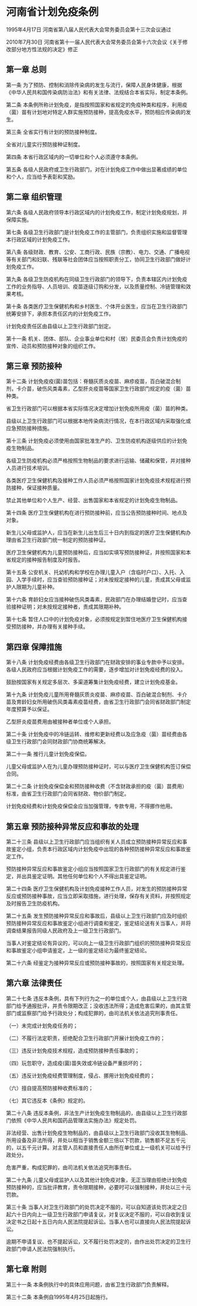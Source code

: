 # 河南省计划免疫条例

1995年4月17日 河南省第八届人民代表大会常务委员会第十三次会议通过

2010年7月30日 河南省第十一届人民代表大会常务委员会第十六次会议《关于修改部分地方性法规的决定》修正

<!-- INFO END -->

## 第一章  总则

第一条 为了预防、控制和消除传染病的发生与流行，保障人民身体健康，根据《中华人民共和国传染病防治法》和有关法律、法规结合本省实际，制定本条例。

第二条 本条例所称计划免疫，是指按照国家和省规定的免疫种类和程序，利用疫（菌）苗有计划地对特定人群实施预防接种，提高免疫水平，预防相应传染病的发生。

第三条 全省实行有计划的预防接种制度。

全省对儿童实行预防接种证制度。

第四条 本省行政区域内的一切单位和个人必须遵守本条例。

第五条 各级人民政府或卫生行政部门，对在计划免疫工作中做出显著成绩的单位和个人，应当给予表彰和奖励。

## 第二章  组织管理

第六条 各级人民政府领导本行政区域内的计划免疫工作，制定计划免疫规划，并保障实施。

第七条 各级卫生行政部门是计划免疫工作的主管部门，负责组织实施和监督管理本行政区域的计划免疫工作。

第八条 各级财政、教育、公安、工商行政、民族（宗教）、电力、交通、广播电视等有关部门和妇联、残联等社会团体应当按照职责分工，协同卫生行政部门做好计划免疫工作。

第九条 各级卫生防疫机构在同级卫生行政部门的领导下，负责本辖区内计划免疫工作的业务指导、人员培训、疫苗逐级订购和分发，以及质量控制、冷链管理和效果考核。

第十条 各类医疗卫生保健机构和乡村医生、个体开业医生，应当在卫生行政部门统筹安排下，承担本责任区内的计划免疫工作。

计划免疫责任区由县级以上卫生行政部门划定。

第十一条 机关、团体、部队、企业事业单位和村（居）民委员会负责计划免疫的宣传、动员和预防接种对象的组织工作。

## 第三章  预防接种

第十二条 计划免疫疫(菌)苗包括：脊髓灰质炎疫苗、麻疹疫苗，百白破混合制剂，卡介苗，破伤风类毒素，乙型肝炎疫苗等国家卫生行政部门规定的疫（菌）苗种类。

省卫生行政部门可以根据本省实际情况决定增加计划免疫所用疫（菌）苗的种类。

县级以上卫生行政部门可以根据本地传染病流行情况，在本行政区域内采取强化或应急预防接种措施。

第十三条 计划免疫必须使用由国家批准生产的、卫生防疫机构逐级供应的计划免疫生物制品。

各级卫生防疫机构必须严格按照生物制品的要求进行运输、储藏和保管，并对接种人员进行技术培训。

各类医疗卫生保健机构及接种工作人员必须严格按照国家计划免疫技术规程进行预防接种，保证接种质量。

禁止其他单位和个人生产、经营、出售国家和本省规定的计划免疫生物制品。

第十四条 医疗卫生保健机构在进行预防接种前，应当公告预防接种时间、地点及对象。

新生儿父母或监护人，应当在新生儿出生后三十日内到指定的医疗卫生保健机构办理由省卫生行政部门统一制定的预防接种证。

医疗卫生保健机构为儿童预防接种后，应当如实填写预防接种证，并按照国家和本省规定的接种报告制度及时报告。

第十五条 公安机关、托幼机构和学校在办理儿童入户（含临时户口）、入托、入园、入学手续时，应当查验预防接种证；对未按规定接种的儿童，责成其父母或监护人限期为儿童补种。

第十六条 育龄妇女应当接种破伤风类毒素，民政部门在办理结婚登记时，应当查验接种证明；对未按规定接种者，责成其限期补种。

第十七条 暂住人口中的计划免疫对象，必须按规定到暂住地医疗卫生保健机构接受预防接种，并办理有关接种手续。

## 第四章  保障措施

第十八条 计划免疫经费由各级卫生行政部门在财政安排的事业专款中予以安排。各级人民政府应当根据计划免疫工作的需要，逐步增加对计划免疫经费的投入。

鼓励按国家有关规定多层次、多渠道筹集计划免疫经费，建立计划免疫基金。

第十九条 计划免疫儿童所用脊髓灰质炎疫苗、麻疹疫苗、百白破混合制剂、卡介苗及育龄妇女所用破伤风类毒素疫苗经费，由省卫生行政部门会同省财政部门制定年度预算予以保证。

乙型肝炎疫苗费用由被接种者单位或个人承担。

第二十条 计划免疫中的冷链运转、维修和更新经费以及应急疫（菌）苗经费由各级卫生行政部门会同财政部门协商统筹解决。

第二十一条 推行儿童计划免疫保偿。

儿童父母或监护人在为儿童办理预防接种证时，可以与医疗卫生保健机构签订保偿合同。

第二十二条 计划免疫保偿金和预防接种收费（不含财政承担的疫（菌）苗费用）标准，由省卫生行政部门会同省财政、物价部门制定。

计划免疫经费和计划免疫保偿金应当加强管理，专款专用，不得挪作他用。

## 第五章  预防接种异常反应和事故的处理

第二十三条 县级以上卫生行政部门应当组织有关人员成立预防接种异常反应和事故鉴定小组，负责本行政区域内计划免疫中出现的各种预防接种异常反应和事故鉴定工作。

预防接种异常反应和事故鉴定小组应当按照国家卫生行政部门的有关规定进行鉴定，并出具鉴定证明。其他任何单位和个人不得出具鉴定证明。

第二十四条 医疗卫生保健机构及计划免疫接种工作人员，对发生的预防接种异常反应或预防接种事故，应当立即采取措施，进行处理，保存有关资料，并按照规定及时报告卫生防疫机构。

第二十五条 发生预防接种异常反应和事故后，县级以上卫生行政部门应及时组织预防接种异常反应和事故鉴定小组进行调查和鉴定，鉴定结论送有关当事人，并将调查结果报告同级人民政府及上一级卫生行政部门。

当事人对鉴定结论有异议的，可以向上一级卫生行政部门组织的预防接种异常反应和事故鉴定小组申请鉴定，上一级的鉴定结论为最终鉴定结论。

第二十六条 经鉴定为接种异常反应或预防接种事故的，按照国家有关规定处理。

## 第六章  法律责任

第二十七条 违反本条例，具有下列行为之一的单位或个人，由县级以上卫生行政部门给予通报批评，并责令限期改正；没收违法所得；造成危害后果的，由其主管部门或监察部门给予行政处分；构成犯罪的，由司法机关依法追究刑事责任。

（一）未完成计划免疫任务的；

（二）不履行法定职责，拒绝配合卫生行政部门开展计划免疫工作的；

（三）违反计划免疫技术规程，造成预防接种责任事故的；

（四）玩忽职守，造成疫(菌)苗失效或冷链设备严重损坏的；

（五）违反计划免疫经费管理制度，侵占、挪用计划免疫经费的；

（六）擅自提高预防接种收费标准的；

（七）其它违反本《条例》规定的。

第二十八条 违反本条例，非法生产计划免疫生物制品的，由县级以上卫生行政部门依照《中华人民共和国药品管理法实施办法》规定处罚。

非法经营、出售计划免疫生物制品的，由县级以上卫生行政部门没收其生物制品、所用设备及非法所得，并处以相当于销售金额三倍以下罚款，销售额不足五千元的，以五千元计算。对主管人员和直接责任人由所在单位或上一级机关可以给予行政处分。

危害严重，构成犯罪的，由司法机关依法追究刑事责任。

第二十九条 儿童父母或监护人以及其他计划免疫对象，无正当理由拒绝计划免疫预防接种的，应当批评教育，责令限期接种，必要时可以强制接种，并处以三十元罚款。

第三十条 当事人对卫生行政部门的处罚决定不服的，可以自知道该处罚决定之日起六十日内向上一级卫生行政部门申请复议，对复议决定不服的，可以自收到复议决定书之日起十五日内向人民法院提起诉讼。当事人也可以直接向人民法院提起诉讼。

逾期不申请复议、也不提起诉讼，又不履行处罚决定的，由作出处罚决定的卫生行政部门申请人民法院强制执行。

## 第七章  附则

第三十一条 本条例执行中的具体应用问题，由省卫生行政部门负责解释。

第三十二条 本条例自1995年4月25日起施行。
